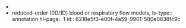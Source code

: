 -
- reduced-order (0D/1D) blood or respiratory flow models, 
  ls-type:: annotation
  hl-page:: 1
  id:: 6218e5f3-e00f-4a59-9901-580e0638fc9c
